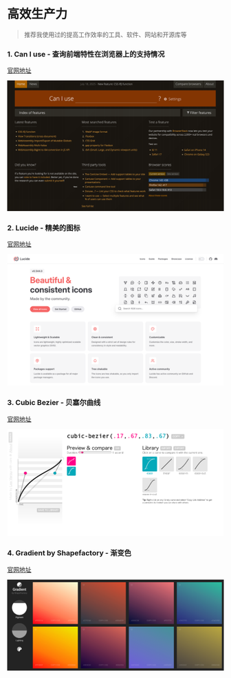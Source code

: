 # 高效生产力

> 推荐我使用过的提高工作效率的工具、软件、网站和开源库等

### 1. Can I use - 查询前端特性在浏览器上的支持情况

[官网地址](https://caniuse.com/)

![](./assets/Can-I-use.png)

### 2. Lucide - 精美的图标

[官网地址](https://lucide.dev/)

![](./assets/lucide.png)

### 3. Cubic Bezier - 贝塞尔曲线

[官网地址](https://cubic-bezier.com/)

![](./assets/cubic-bezier.png)

### 4. Gradient by Shapefactory - 渐变色

[官网地址](https://gradient.shapefactory.co/)

![](./assets/Gradient-by-ShapeFactory.png)
